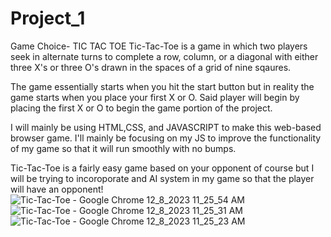 # Project_1
Game Choice- TIC TAC TOE
Tic-Tac-Toe is a game in which two players seek in alternate turns to complete a row, column, or a diagonal with either three X's or three O's drawn in the spaces of a grid of nine sqaures.

The game essentially starts when you hit the start button but in reality the game starts when you place your first X or O.
Said player will begin by placing the first X or O to begin the game portion of the project.

I will mainly be using HTML,CSS, and JAVASCRIPT to make this web-based browser game. I'll mainly be focusing on my JS to improve the functionality of my game so that it will run smoothly with no bumps.

Tic-Tac-Toe is a fairly easy game based on your opponent of course but I will be trying to incoroporate and AI system in my game so that the player will have an opponent! 
![Tic-Tac-Toe - Google Chrome 12_8_2023 11_25_54 AM](https://github.com/Kennyi00/Project_1/assets/144562122/9bff66b6-cb2b-4c52-91c0-b83adda09dc1)
![Tic-Tac-Toe - Google Chrome 12_8_2023 11_25_31 AM](https://github.com/Kennyi00/Project_1/assets/144562122/8d20bc35-0f2e-4cbb-b669-fc98fcc2a236)
![Tic-Tac-Toe - Google Chrome 12_8_2023 11_25_23 AM](https://github.com/Kennyi00/Project_1/assets/144562122/7a1a1d6d-1436-4ef7-95bf-12cdaefde590)
